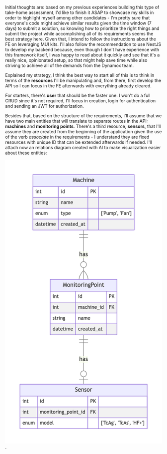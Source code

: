 Initial thoughts are: based on my previous experiences building this type of take-home assessment, I'd like to finish it ASAP to showcase my skills in order to highlight myself among other candidates - I'm pretty sure that everyone's code might achieve similar results given the time window (7 days) to submit a solution, so knowing how to prioritize the right things and submit the project while accomplishing all of its requirements seems the best strategy here. Given that, I intend to follow the instructions about the FE on leveraging MUI kits. I'll also follow the recommendation to use NestJS to develop my backend because, even though I don't have experience with this framework itself, I was happy to read about it quickly and see that it's a really nice, opinionated setup, so that might help save time while also striving to achieve all of the demands from the Dynamox team.

Explained my strategy, I think the best way to start all of this is to think in terms of the **resources** I'll be manipulating and, from there, first develop the API so I can focus in the FE afterwards with everything already cleared.

For starters, there's **user** that should be the faster one. I won't do a full CRUD since it's not required, I'll focus in creation, login for authentication and sending an JWT for authorization.

Besides that, based on the structure of the requirements, I'll assume that we have two main entities that will translate to separate routes in the API: **machines** and **monitoring points**. There's a third resource, **sensors**, that I'll assume they are created from the beginning of the application given the use of the verb _associate_ in the requirements - I understand they are fixed resources with unique ID that can be extended afterwards if needed. I'll attach now an relations diagram created with AI to make visualization easier about these entities:

![Relations Table](/assets/image.png).
